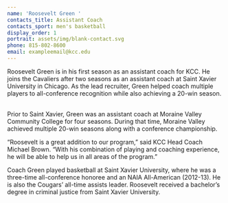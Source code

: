 ```yaml
---
name: 'Roosevelt Green '
contacts_title: Assistant Coach
contacts_sport: men's basketball
display_order: 1
portrait: assets/img/blank-contact.svg
phone: 815-802-8600
email: exampleemail@kcc.edu
---
```


Roosevelt Green is in his first season as an assistant coach for KCC. He joins the Cavaliers after two seasons as an assistant coach at Saint Xavier University in Chicago. As the lead recruiter, Green helped coach multiple players to all-conference recognition while also achieving a 20-win season. &nbsp;

Prior to Saint Xavier, Green was an assistant coach at Moraine Valley Community College for four seasons. During that time, Moraine Valley achieved multiple 20-win seasons along with a conference championship.

“Roosevelt is a great addition to our program,” said KCC Head Coach Michael Brown. “With his combination of playing and coaching experience, he will be able to help us in all areas of the program.”

Coach Green played basketball at Saint Xavier University, where he was a three-time all-conference honoree and an NAIA All-American (2012-13). He is also the Cougars’ all-time assists leader. Roosevelt received a bachelor’s degree in criminal justice from Saint Xavier University.
